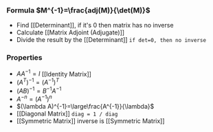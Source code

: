 ### Formula $M^{-1}=\frac{adj(M)}{\det(M)}$
- Find [[Determinant]], if it's 0 then matrix has no inverse
- Calculate [[Matrix Adjoint (Adjugate)]]
- Divide the result by the [[Determinant]] `if det=0, then no inverse`
### Properties
- $AA^{-1}=I$ [[Identity Matrix]]
- $(A^T)^{-1}=(A^{-1})^T$
- $(AB)^{-1}=B^{-1}A^{-1}$
- $A^{-n}=(A^{-1})^n$
- $(\lambda A)^{-1}=\large\frac{A^{-1}}{\lambda}$
- [[Diagonal Matrix]] `diag = 1 / diag`
- [[Symmetric Matrix]] inverse is [[Symmetric Matrix]]
